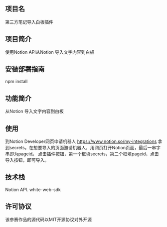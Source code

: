 ## 项目名
第三方笔记导入白板插件
## 项目简介
使用Notion API从Notion 导入文字内容到白板
## 安装部署指南
npm install
## 功能简介
从Notion 导入文字内容到白板
## 使用
到Notion Developer网页申请机器人
https://www.notion.so/my-integrations 拿到secrets，在想要导入的页面邀请机器人，用网页打开Notion页面，最后一串字串即为pageid。
点击插件按钮，第一个框填secrets，第二个框填pageid，点击导入按钮，即可导入。
## 技术栈
Notion API.
white-web-sdk
## 许可协议

该参赛作品的源代码以MIT开源协议对外开源